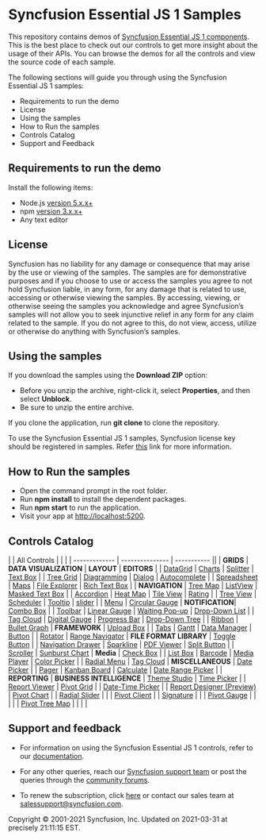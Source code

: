 # Syncfusion Essential JS 1 Samples

This repository contains demos of [Syncfusion Essential JS 1 components](https://www.syncfusion.com/products/jquery/javascript). This is the best place to check out our controls to get more insight about the usage of their APIs. You can browse the demos for all the controls and view the source code of each sample.

The following sections will guide you through using the Syncfusion Essential JS 1 samples:

* Requirements to run the demo
* License
* Using the samples
* How to Run the samples
* Controls Catalog
* Support and Feedback

## Requirements to run the demo

Install the following items:

* Node.js [version 5.x.x+](https://nodejs.org/en/)
* npm  [version 3.x.x+](https://blog.npmjs.org/post/85484771375/how-to-install-npm)
* Any text editor

## License

Syncfusion has no liability for any damage or consequence that may arise by the use or viewing of the samples. The samples are for demonstrative purposes and if you choose to use or access the samples you agree to not hold Syncfusion liable, in any form, for any damage that is related to use, accessing or otherwise viewing the samples. By accessing, viewing, or otherwise seeing the samples you acknowledge and agree Syncfusion’s samples will not allow you to seek injunctive relief in any form for any claim related to the sample. If you do not agree to this, do not view, access, utilize or otherwise do anything with Syncfusion’s samples.

## Using the samples

If you download the samples using the **Download ZIP** option: 

* Before you unzip the archive, right-click it, select **Properties**, and then select **Unblock**.
* Be sure to unzip the entire archive.

If you clone the application, run **git clone <repository-url>** to clone the repository.

To use the Syncfusion Essential JS 1 samples, Syncfusion license key should be registered in samples. Refer [this](https://www.syncfusion.com/kb/9002/how-to-apply-the-license-key-for-syncfusion-samples-published-in-github) link for more information.

## How to Run the samples

* Open the command prompt in the root folder.
* Run **npm install** to install the dependent packages.
* Run **npm start** to run the application.
* Visit your app at [http://localhost:5200](http://localhost:5200).

## Controls Catalog
|  | All Controls |  | |
| ------------- | --------------- | ----------- ||
| **GRIDS** | **DATA VISUALIZATION** | **LAYOUT** | **EDITORS** |
| [DataGrid](https://js.syncfusion.com/demos/web/#!/bootstrap/grid/defaultfunctionalities?utm_source=github&utm_medium=listing) | [Charts](https://js.syncfusion.com/demos/web/#!/flatlight/chart/line?utm_source=github&utm_medium=listing) | [Splitter](https://js.syncfusion.com/demos/web/#!/flatlight/splitter/DefaultFunctionalities?utm_source=github&utm_medium=listing) | [Text Box](https://js.syncfusion.com/demos/web/#!/flatlight/editors/DefaultFunctionalities?utm_source=github&utm_medium=listing) |
| [Tree Grid](https://js.syncfusion.com/demos/web/#!/bootstrap/treegrid/defaultfunctionalities?utm_source=github&utm_medium=listing) | [Diagramming](https://js.syncfusion.com/demos/web/#!/flatlight/diagram/defaultfunctionalities?utm_source=github&utm_medium=listing) | [Dialog](https://js.syncfusion.com/demos/web/#!/flatlight/dialog/DefaultFunctionalities?utm_source=github&utm_medium=listing) | [Autocomplete](https://js.syncfusion.com/demos/web/#!/flatlight/autocomplete/DefaultFunctionalities?utm_source=github&utm_medium=listing) |
| [Spreadsheet](https://js.syncfusion.com/demos/web/#!/bootstrap/spreadsheet/defaultfunctionalities?utm_source=github&utm_medium=listing) | [Maps](https://js.syncfusion.com/demos/web/#!/flatlight/map/datamarkers?utm_source=github&utm_medium=listing) | [File Explorer](https://js.syncfusion.com/demos/web/#!/flatlight/fileexplorer/DefaultFunctionalities?utm_source=github&utm_medium=listing) | [Rich Text Box](https://js.syncfusion.com/demos/web/#!/flatlight/rte/DefaultFunctionalities?utm_source=github&utm_medium=listing) |
| **NAVIGATION** | [Tree Map](Samples/TreeMap?utm_source=github&utm_medium=listing) | [ListView](Samples/ListView?utm_source=github&utm_medium=listing) | [Masked Text Box](https://js.syncfusion.com/demos/web/#!/flatlight/editors/events?utm_source=github&utm_medium=listing) |
| [Accordion](https://js.syncfusion.com/demos/web/#!/bootstrap/accordion/DefaultFunctionalities?utm_source=github&utm_medium=listing) | [Heat Map](https://js.syncfusion.com/demos/web/#!/flatlight/heatmap/celldatabinding?utm_source=github&utm_medium=listing) | [Tile View](https://js.syncfusion.com/demos/web/#!/flatlight/tileview/DefaultFunctionalities?utm_source=github&utm_medium=listing) | [Rating](https://js.syncfusion.com/demos/web/#!/flatlight/rating/DefaultFunctionalities?utm_source=github&utm_medium=listing) |
| [Tree View](https://js.syncfusion.com/demos/web/#!/bootstrap/treeview/DefaultFunctionalities?utm_source=github&utm_medium=listing) | [Scheduler](https://js.syncfusion.com/demos/web/#!/flatlight/schedule/DefaultFunctionalities?utm_source=github&utm_medium=listing) | [Tooltip](https://js.syncfusion.com/demos/web/#!/flatlight/tooltip/DefaultFunctionalities?utm_source=github&utm_medium=listing) | [slider](https://js.syncfusion.com/demos/web/#!/flatlight/slider/DefaultFunctionalities?utm_source=github&utm_medium=listing) |
| [Menu](https://js.syncfusion.com/demos/web/#!/bootstrap/menu/DefaultFunctionalities?utm_source=github&utm_medium=listing) | [Circular Gauge](https://js.syncfusion.com/demos/web/#!/flatlight/radialgauge/DefaultFunctionalities?utm_source=github&utm_medium=listing) | **NOTIFICATION**| [Combo Box](https://js.syncfusion.com/demos/web/#!/flatlight/combobox/DefaultFunctionalities?utm_source=github&utm_medium=listing) |
| [Toolbar](https://js.syncfusion.com/demos/web/#!/bootstrap/toolbar/DefaultFunctionalities?utm_source=github&utm_medium=listing) | [Linear Gauge](https://js.syncfusion.com/demos/web/#!/flatlight/lineargauge/DefaultFunctionalities?utm_source=github&utm_medium=listing) | [Waiting Pop-up](https://js.syncfusion.com/demos/web/#!/flatlight/waitingpopup/DefaultFunctionalities?utm_source=github&utm_medium=listing) | [Drop-Down List](https://js.syncfusion.com/demos/web/#!/flatlight/dropdownlist/DefaultFunctionalities?utm_source=github&utm_medium=listing) |
| [Tag Cloud](https://js.syncfusion.com/demos/web/#!/bootstrap/tagcloud/DefaultFunctionalities?utm_source=github&utm_medium=listing) | [Digital Gauge](https://js.syncfusion.com/demos/web/#!/flatlight/digitalgauge/DefaultFunctionalities?utm_source=github&utm_medium=listing) | [Progress Bar](https://js.syncfusion.com/demos/web/#!/flatlight/progressbar/DefaultFunctionalities?utm_source=github&utm_medium=listing) | [Drop-Down Tree](https://js.syncfusion.com/demos/web/#!/flatlight/dropdowntree/DefaultFunctionalities?utm_source=github&utm_medium=listing) |
| [Ribbon](https://js.syncfusion.com/demos/web/#!/bootstrap/ribbon/DefaultFunctionalities?utm_source=github&utm_medium=listing) | [Bullet Graph](https://js.syncfusion.com/demos/web/#!/flatlight/bulletgraph/DefaultFunctionalities?utm_source=github&utm_medium=listing) | **FRAMEWORK** | [Upload Box](https://js.syncfusion.com/demos/web/#!/flatlight/uploadbox/DefaultFunctionalities?utm_source=github&utm_medium=listing) |
| [Tabs](https://js.syncfusion.com/demos/web/#!/bootstrap/tab/DefaultFunctionalities?utm_source=github&utm_medium=listing) | [Gantt](https://js.syncfusion.com/demos/web/#!/flatlight/gantt/defaultfunctionalities?utm_source=github&utm_medium=listing) | [Data Manager](https://js.syncfusion.com/demos/web/#!/flatlight/data/default?utm_source=github&utm_medium=listing) | [Button](https://js.syncfusion.com/demos/web/#!/flatlight/button/DefaultFunctionalities?utm_source=github&utm_medium=listing) |
| [Rotator](https://js.syncfusion.com/demos/web/#!/bootstrap/rotator/DefaultFunctionalities?utm_source=github&utm_medium=listing) | [Range Navigator](https://js.syncfusion.com/demos/web/#!/flatlight/rangenavigator/DefaultFunctionalities?utm_source=github&utm_medium=listing) | **FILE FORMAT LIBRARY** | [Toggle Button](https://js.syncfusion.com/demos/web/#!/flatlight/button/ToggleButtons?utm_source=github&utm_medium=listing) |
| [Navigation Drawer](https://js.syncfusion.com/demos/web/#!/bootstrap/navigationdrawer/DefaultFunctionalities?utm_source=github&utm_medium=listing) | [Sparkline](https://js.syncfusion.com/demos/web/#!/flatlight/sparkline/DefaultFunctionalities?utm_source=github&utm_medium=listing) | [PDF Viewer](https://js.syncfusion.com/demos/web/#!/flatlight/pdfviewer/GettingStarted?utm_source=github&utm_medium=listing) | [Split Button](https://js.syncfusion.com/demos/web/#!/flatlight/button/SplitButtons?utm_source=github&utm_medium=listing) |
| [Scroller](https://js.syncfusion.com/demos/web/#!/bootstrap/scrollbar/DefaultFunctionalities?utm_source=github&utm_medium=listing) | [Sunburst Chart](https://js.syncfusion.com/demos/web/#!/flatlight/sunburst/default?utm_source=github&utm_medium=listing) | **Media** | [Check Box](https://js.syncfusion.com/demos/web/#!/flatlight/button/CheckBoxes?utm_source=github&utm_medium=listing) |
| [List Box](https://js.syncfusion.com/demos/web/#!/bootstrap/listbox/DefaultFunctionalities?utm_source=github&utm_medium=listing) | [Barcode](https://js.syncfusion.com/demos/web/#!/flatlight/barcode/qrbarcode?utm_source=github&utm_medium=listing) | [Media Player](https://js.syncfusion.com/demos/web/#!/flatlight/mediaplayer/DefaultFunctionalities?utm_source=github&utm_medium=listing) | [Color Picker](https://js.syncfusion.com/demos/web/#!/flatlight/colorpicker/DefaultFunctionalities?utm_source=github&utm_medium=listing) |
| [Radial Menu](https://js.syncfusion.com/demos/web/#!/bootstrap/radialmenu/DefaultFunctionalities?utm_source=github&utm_medium=listing) | [Tag Cloud](https://js.syncfusion.com/demos/web/#!/flatlight/tagcloud/DefaultFunctionalities?utm_source=github&utm_medium=listing) | **MISCELLANEOUS** | [Date Picker](https://js.syncfusion.com/demos/web/#!/flatlight/datepicker/defaultfunctionalities?utm_source=github&utm_medium=listing) |
| [Pager](https://js.syncfusion.com/demos/web/#!/bootstrap/pager/DefaultFunctionalities?utm_source=github&utm_medium=listing) | [Kanban Board](https://js.syncfusion.com/demos/web/#!/flatlight/kanban/defaultfunctionalities?utm_source=github&utm_medium=listing) | [Calculate](https://js.syncfusion.com/demos/web/#!/flatlight/calculate/calculationdemo?utm_source=github&utm_medium=listing) | [Date Range Picker](https://js.syncfusion.com/demos/web/#!/flatlight/daterangepicker/DefaultFunctionalities?utm_source=github&utm_medium=listing) |
| **REPORTING** | **BUSINESS INTELLIGENCE** | [Theme Studio](https://js.syncfusion.com/themestudio/?utm_source=github&utm_medium=listing) | [Time Picker](https://js.syncfusion.com/demos/web/#!/flatlight/timepicker/DefaultFunctionalities?utm_source=github&utm_medium=listing) |
| [Report Viewer](https://js.syncfusion.com/demos/web/#!/bootstrap/reportviewer/DefaultFunctionalities?utm_source=github&utm_medium=listing) | [Pivot Grid](https://js.syncfusion.com/demos/web/#!/flatlight/pivotgrid/relational/defaultfunctionalities?utm_source=github&utm_medium=listing) | | [Date-Time Picker](https://js.syncfusion.com/demos/web/#!/flatlight/datetimepicker/DefaultFunctionalities?utm_source=github&utm_medium=listing) |
| [Report Designer (Preview)](https://js.syncfusion.com/demos/web/#!/bootstrap/reportdesigner/DefaultFunctionalities?utm_source=github&utm_medium=listing) | [Pivot Chart](https://js.syncfusion.com/demos/web/#!/flatlight/pivotchart/relational/defaultfunctionalities?utm_source=github&utm_medium=listing) | | [Radial Slider](https://js.syncfusion.com/demos/web/#!/flatlight/radialslider/DefaultFunctionalities?utm_source=github&utm_medium=listing) |
| | [Pivot Client](https://js.syncfusion.com/demos/web/#!/bootstrap/pivotclient/relational/defaultfunctionalities?utm_source=github&utm_medium=listing) |  | [Signature](https://js.syncfusion.com/demos/web/#!/flatlight/signature/DefaultFunctionalities?utm_source=github&utm_medium=listing) |
| | [Pivot Gauge](https://js.syncfusion.com/demos/web/#!/flatlight/pivotgauge/relational/defaultfunctionalities?utm_source=github&utm_medium=listing) | | |
| | [Pivot Tree Map](https://js.syncfusion.com/demos/web/#!/flatlight/pivottreemap/DefaultFunctionalities?utm_source=github&utm_medium=listing) | | | |

## Support and feedback

* For information on using the Syncfusion Essential JS 1 controls, refer to our [documentation](https://help.syncfusion.com/js/overview).

* For any other queries, reach our [Syncfusion support team](https://www.syncfusion.com/support/directtrac/incidents/newincident?utm_source=github&utm_medium=listing) or post the queries through the [community forums](https://www.syncfusion.com/forums?utm_source=github&utm_medium=listing).

* To renew the subscription, click [here](https://www.syncfusion.com/sales/products?utm_source=github&utm_medium=listing) or contact our sales team at <salessupport@syncfusion.com>.

<p>Copyright © 2001-2021 Syncfusion, Inc. Updated on 2021-03-31 at precisely 21:11:15 EST.</p>

